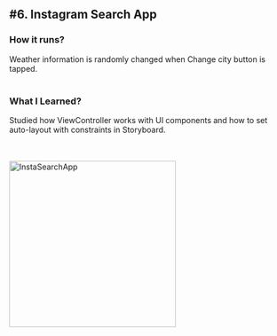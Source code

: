 ## #6. Instagram Search App
### How it runs?
Weather information is randomly changed when Change city button is tapped.<br>
<br>


### What I Learned?
Studied how ViewController works with UI components and how to set auto-layout with constraints in Storyboard.

<br><br>
<img width="300" alt="InstaSearchApp" src="https://user-images.githubusercontent.com/16066576/194843405-522c6729-4055-410b-ad73-b4965b2cf0d1.gif">
